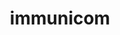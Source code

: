 ---
title: "immunicom"
image: "/img/solutions/fluent/immunicom.jpg"
type: "clients-fluent"
weight: 8
---